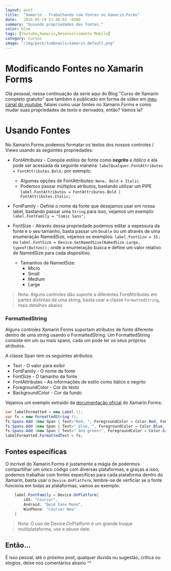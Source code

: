 ```yaml
---
layout: post
title:  "Xamarin - Trabalhando com fontes no Xamarin.Forms"
date:   2016-05-19 11:40:02 -0300
summary: "Uusando propriedades das fontes."
color: blue
tags: [Youtube,Xamarin,Desenvolvimento Mobile]
category: Cursos
image: "/img/post/tumbnails/xamarin_default.png"
---
```


# Modificando Fontes no Xamarin Forms

Olá pessoal, nessa continuação da serie aqui do Blog "Curso de Xamarin completo gratuito" que também é publicado em forma de vídeo em [meu canal do youtube](http://youtube.com/packtudo), falarei como usar fontes no Xamarin.Forms e como mudar suas propriedades de texto e derivados, então? Vamos la?

# Usando Fontes

No Xamarin.Forms podemos formatar os textos dos nossos controles / Views usando as seguintes propriedades:

- _FontAttributes_ - Compõe estilos de fonte como ***negrito*** e _itálico_ e ela pode ser acessada da seguinte maneira: `labelQualquer.FontAttributes = FontAttributes.Bold;` por exemplo.
  - Algumas opções de FontAttributes: `None, Bold e Italic`.
  - Podemos passar múltiplos atributos, bastando utilizar um PIPE `label.FontAttributes = FontAttributes.Bold | FontAttributes.Italic;`

- FontFamily - Define o nome da fonte que desejamos usar em nossa label, bastando passar uma `String` para isso, vejamos um exemplo: `label.FontFamily = "Comic Sans";`

- FontSize - Através dessa propriedade podemos editar a espessura da fonte e o seu tamanho, basta passar um `Double` ou um através de uma enumeração NamedSize, vejamos os exemplos: `label.FontSize = 35;` ou `label.FontSize = Device.GetNamedSize(NamedSize.Large, typeof(Button));` onde a enumeração busca e define um valor relativo de NamedSize para cada dispositivo.
  - Tamanhos de NamedSize:
    - Micro
    - Small
    - Medium
    - Large

> Nota: Alguns controles dão suporte a diferentes FontAttributes em partes distintas de uma string, basta usar a classe `FormattedString`, mais detalhes abaixo.

### FormattedString
Alguns controles Xamarin.Forms suportam atributos de fonte diferente dentro de uma string usando o FormattedString. Um FormattedString consiste em um ou mais spans, cada um pode ter os seus próprios atributos.

A classe Span tem os seguintes atributos:

- Text  - O valor para exibir
- FontFamily  - O nome da fonte
- FontSize - O tamanho da fonte
- FontAttributes - As informações de estilo como itálico e negrito
- ForegroundColor - Cor do texto
- BackgroundColor - Cor da fundo

Vejamos um exemplo extraído da [documentação oficial](https://developer.xamarin.com/guides/xamarin-forms/user-interface/text/fonts/) do Xamarin.Forms:

```csharp
var labelFormatted = new Label ();
var fs = new FormattedString ();
fs.Spans.Add (new Span { Text="Red, ", ForegroundColor = Color.Red, FontSize = 20, FontAttributes = FontAttributes.Italic });
fs.Spans.Add (new Span { Text=" blue, ", ForegroundColor = Color.Blue, FontSize = 32 });
fs.Spans.Add (new Span { Text=" and green!", ForegroundColor = Color.Green, FontSize = 12 });
labelFormatted.FormattedText = fs;
```

## Fontes específicas

O incrível do Xamarin.Forms é justamente a mágia de podermos compartilhar um único código com diversas plataformas, e graças a isso, podemos trabalhar com fontes específicas para cada plataforma dentro do Xamarin, basta usar o `Device.OnPlatform`, lembre-se de verficiar se a fonte funciona em todas as plataformas, vamos ao exemplo:

``` csharp
    label.FontFamily = Device.OnPlatform{
        iOS: "Courier",
        Android: "Doid Sans Mono",
        WinPhone: "Courier New"
    }
```

> Nota: O uso de Device.OnPlatform é um grande truque multiplataforma, use e abuse dele.

## Então...
É isso pesoal, até o próximo post, qualquer duvida ou sugestão, critica ou elogios, deixe nos comentários abaxio ^^

